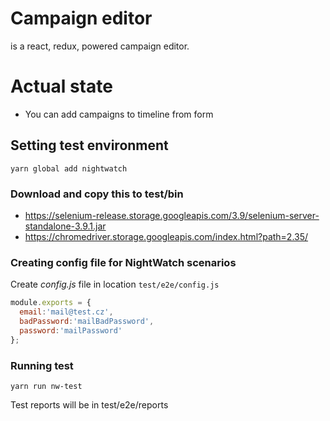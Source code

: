 # Campaign editor

 is a  react, redux, powered  campaign editor.

# Actual state

  - You can add campaigns to timeline from form

## Setting test environment
```
yarn global add nightwatch
```

### Download and copy this to test/bin
  - https://selenium-release.storage.googleapis.com/3.9/selenium-server-standalone-3.9.1.jar
  - https://chromedriver.storage.googleapis.com/index.html?path=2.35/

### Creating config file for NightWatch scenarios
Create *config.js* file in location `test/e2e/config.js`
``` javascript
module.exports = {
  email:'mail@test.cz',
  badPassword:'mailBadPassword',
  password:'mailPassword'
};
```
### Running test
```
yarn run nw-test
```

Test reports will be in test/e2e/reports
